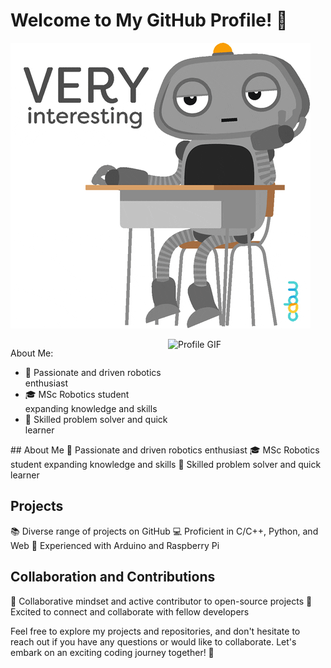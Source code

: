 # Welcome to My GitHub Profile! 👋

![](https://github.com/Jubu-Jubu/Jubu-Jubu/blob/main/giphy2.gif)
<div style="display: flex;">
    <div style="flex: 50%;">
        <p>About Me:</p>
        <ul>
            <li>🤖 Passionate and driven robotics enthusiast</li>
            <li>🎓 MSc Robotics student expanding knowledge and skills</li>
            <li>🔧 Skilled problem solver and quick learner</li>
        </ul>
    </div>
    <div style="flex: 50%;">
        <img src="[profile_animation.gif](https://github.com/Jubu-Jubu/Jubu-Jubu/blob/main/giphy2.gif)" alt="Profile GIF">
    </div>
</div>
## About Me
🤖 Passionate and driven robotics enthusiast
🎓 MSc Robotics student expanding knowledge and skills
🔧 Skilled problem solver and quick learner

## Projects
📚 Diverse range of projects on GitHub
💻 Proficient in C/C++, Python, and Web
🔌 Experienced with Arduino and Raspberry Pi

## Collaboration and Contributions
🤝 Collaborative mindset and active contributor to open-source projects
🌟 Excited to connect and collaborate with fellow developers

Feel free to explore my projects and repositories, and don't hesitate to reach out if you have any questions or would like to collaborate. Let's embark on an exciting coding journey together! 🚀

<!--
**Jubu-Jubu/Jubu-Jubu** is a ✨ _special_ ✨ repository because its `README.md` (this file) appears on your GitHub profile.

Here are some ideas to get you started:

- 🔭 I’m currently working on ...
- 🌱 I’m currently learning ...
- 👯 I’m looking to collaborate on ...
- 🤔 I’m looking for help with ...
- 💬 Ask me about ...
- 📫 How to reach me: ...
- 😄 Pronouns: ...
- ⚡ Fun fact: ...
-->

